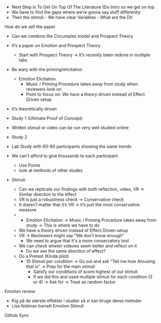 - Next Step Is To Get On Top Of The Literature (Do Intro so we get on top 
- We have to find the gaps where we’re gonna say stuff differently
- Then the stimuli - We have clear Variables - What are the DV

How do we sell the paper
- Can we combine the Circumplex model and Prospect Theory
- It’s a paper on Emotion and Prospect Theory
	- Start with Prospect Theory -> It’s recently been redone in multiple labs
- Be wary with the priming/elicitation
	- Emotion Elicitation 
		- Music / Priming Procedure takes away from study when reviewers look  on
		- Point to focus on: We have a theory driven instead of Effect Driven setup
- It’s theoretically driven
-  Study 1 (Ultimate Proof of Concept)
- Written stimuli or video can be run very well studied online
- Study 2
- Lab  Study with 60-80 participants showing the same trends
- We can't afford to give thousands to each participant
	- Use Points
	- look at methods of other studes

- Stimuli
	- Can we replicate our findings with both reflection, video, VR -> Similar direction to the effect
	- VR is just a robustness check -> Conservative check
	- It doesn’t matter that it’s VR -> it’s just the most conservative measure
	- - Emotion Elicitation -> Music / Priming Procedure takes away from study -> This is where we have to do
	- We have a theory driven instead of Effect Driven setup
	- VR  -> Reviiewers might say "We don’t know enough"
		- We need to argue that it's a more conservatory tool
	- We can check wheter videoes seem better and reflect on it
		- Do we see the same direction of effect?
	- Do a Pretest (Kinda pilot)
		- 10 Stimuli per condition -> Go out and ask “Tell me how Arousing that is” -> Prep for the main stimuli
			- Satisfy our conditions of score highest of our stimuli
			- If we did this and used multiple stimuli for each condition (3 or 4) -> Ask for  -> Treat as random factor





Emotion review
- Kig på de største effekter i studier så vi kan bruge deres  metoder
- Lisa feldman barrett Emotion Stimuli

Github Sync